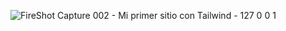 ![FireShot Capture 002 - Mi primer sitio con Tailwind - 127 0 0 1](https://github.com/Rene-Kuhm/Curso-Tailwindcss/assets/157995252/db0b7c83-6004-43be-becf-8202c055ec0f)
